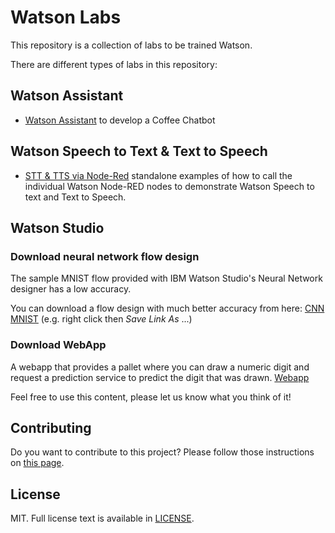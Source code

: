 # Watson Labs

This repository is a collection of labs to be trained Watson.

There are different types of labs in this repository:

## Watson Assistant
- [Watson Assistant](/Watson%20Assistant) to develop a Coffee Chatbot

## Watson Speech to Text & Text to Speech

- [STT & TTS via Node-Red](/Node%20Red%20Labs) standalone examples of how to call the individual Watson Node-RED nodes to demonstrate Watson Speech to text and Text to Speech.

## Watson Studio

### Download neural network flow design

The sample MNIST flow provided with IBM Watson Studio's Neural Network designer has a low accuracy. 

You can download a flow design with much better accuracy from here: [CNN MNIST](https://raw.githubusercontent.com/deep-learning-demo/model-and-webservice/master/CNN_MNIST.nnd) (e.g. right click then *Save Link As* ...)

### Download WebApp

A webapp that provides a pallet where you can draw a numeric digit and request a prediction service to predict the digit that was drawn.
[Webapp](https://github.com/deep-learning-demo/webapp)

Feel free to use this content, please let us know what you think of it!

## Contributing
Do you want to contribute to this project? Please follow those instructions on [this page](/CONTRIBUTING.md).

## License
MIT. Full license text is available in [LICENSE](LICENSE).
